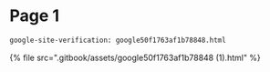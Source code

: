 # Page 1

```html
google-site-verification: google50f1763af1b78848.html
```

{% file src=".gitbook/assets/google50f1763af1b78848 (1).html" %}
